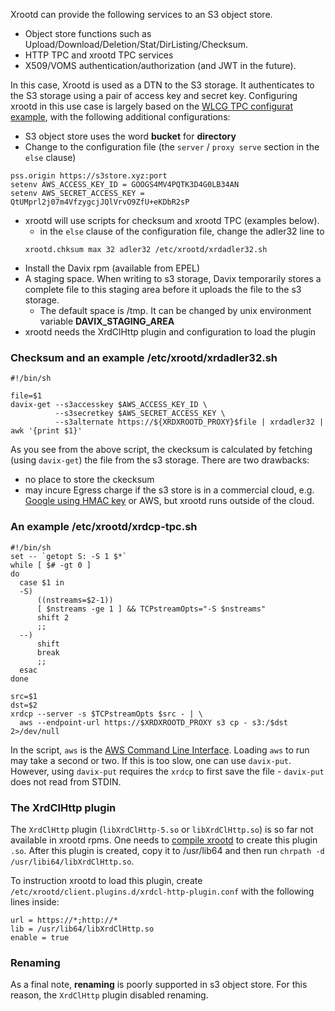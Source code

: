 Xrootd can provide the following services to an S3 object store.

* Object store functions such as Upload/Download/Deletion/Stat/DirListing/Checksum.
* HTTP TPC and xrootd TPC services
* X509/VOMS authentication/authorization (and JWT in the future).

In this case, Xrootd is used as a DTN to the S3 storage. It authenticates to the 
S3 storage using a pair of access key and secret key. Configuring xrootd in this 
use case is largely based on  the [WLCG TPC configurat example](#an-example-of-wlcg-tpc-configuration-with-x509-authentication), with the following additional configurations:

  * S3 object store uses the word **bucket** for **directory**
  * Change to the configuration file (the `server` / `proxy serve` section in the `else` clause) <p>
  ```
  pss.origin https://s3store.xyz:port
  setenv AWS_ACCESS_KEY_ID = GOOGS4MV4PQTK3D4G0LB34AN
  setenv AWS_SECRET_ACCESS_KEY = QtUMprl2j07m4VfzygcjJQlVrvO9ZfU+eKDbR2sP
  ```
  * xrootd will use scripts for checksum and xrootd TPC (examples below).
    - in the `else` clause of the configuration file, change the adler32 line to <p>
    ```
    xrootd.chksum max 32 adler32 /etc/xrootd/xrdadler32.sh
    ``` 
  * Install the Davix rpm (available from EPEL)
  * A staging space. When writing to s3 storage, Davix temporarily stores a complete file 
    to this staging area before it uploads the file to the s3 storage.
    - The default space is /tmp. It can be changed by unix environment variable 
      **DAVIX_STAGING_AREA**
  * xrootd needs the XrdClHttp plugin and configuration to load the plugin

### Checksum and an example /etc/xrootd/xrdadler32.sh

```
#!/bin/sh

file=$1
davix-get --s3accesskey $AWS_ACCESS_KEY_ID \
          --s3secretkey $AWS_SECRET_ACCESS_KEY \
          --s3alternate https://${XRDXROOTD_PROXY}$file | xrdadler32 | awk '{print $1}'
```

As you see from the above script, the ckecksum is calculated by fetching (using `davix-get`)
the file from the s3 storage. There are two drawbacks:

* no place to store the ckecksum
* may incure Egress charge if the s3 store is in a commercial cloud, e.g. 
  [Google using HMAC key](https://cloud.google.com/storage/docs/authentication/hmackeys)
  or AWS, but xrootd runs outside of the cloud.

### An example /etc/xrootd/xrdcp-tpc.sh

```
#!/bin/sh
set -- `getopt S: -S 1 $*`
while [ $# -gt 0 ]
do
  case $1 in
  -S)
      ((nstreams=$2-1))
      [ $nstreams -ge 1 ] && TCPstreamOpts="-S $nstreams"
      shift 2
      ;;
  --)
      shift
      break
      ;;
  esac
done

src=$1
dst=$2
xrdcp --server -s $TCPstreamOpts $src - | \
  aws --endpoint-url https://$XRDXROOTD_PROXY s3 cp - s3:/$dst 2>/dev/null
```

In the script, `aws` is the [AWS Command Line Interface](https://aws.amazon.com/cli/). Loading `aws`
to run may take a second or two. If this is too slow, one can use `davix-put`. However, using 
`davix-put` requires the `xrdcp` to first save the file - `davix-put` does not read from STDIN.

### The XrdClHttp plugin

The `XrdClHttp` plugin (`libXrdClHttp-5.so` or `libXrdClHttp.so`) is so far not available in xrootd
rpms. One needs to [compile xrootd](../Compile) to create this plugin `.so`. After this plugin is
created, copy it to /usr/lib64 and then run `chrpath -d /usr/libi64/libXrdClHttp.so`.

To instruction xrootd to load this plugin, create `/etc/xrootd/client.plugins.d/xrdcl-http-plugin.conf`
with the following lines inside:
```
url = https://*;http://*
lib = /usr/lib64/libXrdClHttp.so
enable = true
```

### Renaming 

As a final note, **renaming** is poorly supported in s3 object store. For this reason, the 
`XrdClHttp` plugin disabled renaming.
